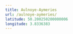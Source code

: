 ```yaml
---
title: Aulnoye-Aymeries
url: /aulnoye-aymeries/
latitude: 50.200250200000006
longitude: 3.8336383
---
```

